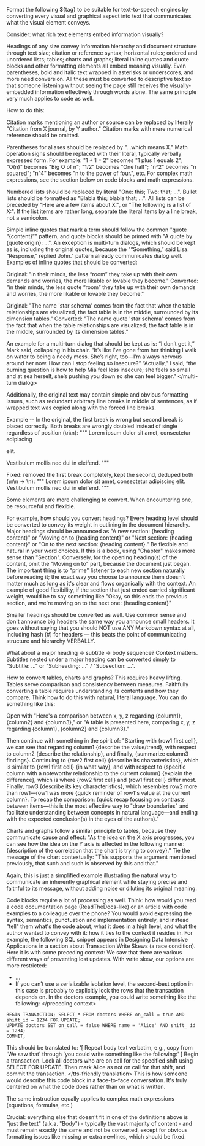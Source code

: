Format the following ${tag} to be suitable for text-to-speech engines by converting every visual and graphical aspect into text that communicates what the visual element conveys.

Consider: what rich text elements embed information visually? 

Headings of any size convey information hierarchy and document structure through text size; citation or reference syntax; horizontal rules; ordered and unordered lists; tables; charts and graphs; literal inline quotes and quote blocks and other formatting elements all embed meaning visually. Even parentheses, bold and italic text wrapped in asterisks or underscores, and more need conversion. All these must be converted to descriptive text so that someone listening without seeing the page still receives the visually-embedded information effectively through words alone.
The same principle very much applies to code as well.

How to do this:

Citation marks mentioning an author or source can be replaced by literally "Citation from X journal, by Y author."
Citation marks with mere numerical reference should be omitted.

Parentheses for aliases should be replaced by "...which means X."
Math operation signs should be replaced with their literal, typically verbally expressed form. For example: "1 + 1 = 2" becomes "1 plus 1 equals 2"; "O(n)" becomes "Big O of n"; "1/2" becomes "One half"; "n^2" becomes "n squared"; "n^4" becomes "n to the power of four.", etc.
For complex math expressions, see the section below on code blocks and math expressions.

Numbered lists should be replaced by literal "One: this; Two: that; ...". Bullet lists should be formatted as "Blabla this; blabla that; ...". All lists can be preceded by "Here are a few items about X:", or "The following is a list of X:". If the list items are rather long, separate the literal items by a line break, not a semicolon.

Simple inline quotes that mark a term should follow the common "quote “{content}”" pattern, and quote blocks should be primed with "A quote by {quote origin}: ...".
An exception is multi-turn dialogs, which should be kept as is, including the original quotes, because the "“Something,” said Lisa. “Response,” replied John." pattern already communicates dialog well.
Examples of inline quotes that should be converted:

Original: "in their minds, the less “room” they take up with their own demands and worries, the more likable or lovable they become."
Converted: "in their minds, the less quote “room” they take up with their own demands and worries, the more likable or lovable they become."

Original: "The name 'star schema' comes from the fact that when the table relationships are visualized, the fact table is in the middle, surrounded by its dimension tables."
Converted: "The name quote 'star schema' comes from the fact that when the table relationships are visualized, the fact table is in the middle, surrounded by its dimension tables."

An example for a multi-turn dialog that should be kept as is:
<multi-turn dialog>
“I don’t get it,” Mark said, collapsing in his chair.
“It’s like I’ve gone from her thinking I walk on water to being a needy mess. She’s right, too—I’m always nervous around her now. How can I stop feeling so insecure?”
“Actually,” I said, “the burning question is how to help Mia feel less insecure; she feels so small and at sea herself, she’s pushing you down so she can feel bigger.”
</multi-turn dialog>

Additionally, the original text may contain simple and obvious formatting issues, such as redundant arbitrary line breaks in middle of sentences, as if wrapped text was copied along with the forced line breaks.

Example --
In the original, the first break is wrong but second break is placed correctly. Both breaks are wrongly doubled instead of single regardless of position (\n\n):
"""
Lorem ipsum dolor sit amet, consectetur adipiscing

elit. 

Vestibulum mollis nec dui in eleifend.
"""

Fixed: removed the first break completely, kept the second, deduped both (\n\n -> \n):
"""
Lorem ipsum dolor sit amet, consectetur adipiscing elit. 
Vestibulum mollis nec dui in eleifend.
"""

Some elements are more challenging to convert. When encountering one, be resourceful and flexible.

For example, how should you convert headings? 
Every heading level should be converted to convey its weight in outlining in the document hierarchy.
Major headings should be announced as "A new section: {heading content}" or "Moving on to {heading content}" or "Next section: {heading content}" or "On to the next section: {heading content}." Be flexible and natural in your word choices. If this is a book, using "Chapter" makes more sense than "Section". Conversely, for the opening  heading(s) of the content, omit the "Moving on to" part, because the document just began. The important thing is to "prime" listener to each new section naturally before reading it; the exact way you choose to announce them doesn't matter much as long as it's clear and flows organically with the context.
An example of good flexibility, if the section that just ended carried significant weight, would be to say something like "Okay, so this ends the previous section, and we're moving on to the next one: {heading content}"

Smaller headings should be converted as well.
Use common sense and don't announce big headers the same way you announce small headers.
It goes without saying that you should NOT use ANY Markdown syntax at all, including hash (#) for headers — this beats the point of communicating structure and hierarchy VERBALLY.

What about a major heading → subtitle → body sequence? Context matters. Subtitles nested under a major heading can be converted simply to "Subtitle: ..." or "Subheading: ..." / "Subsection: ...".

How to convert tables, charts and graphs? This requires heavy lifting. Tables serve comparison and consistency between measures. Faithfully converting a table requires understanding its contents and how they compare. Think how to do this with natural, literal language. You can do something like this: 

Open with "Here's a comparison between x, y, z regarding {column1}, {column2} and {column3}," or "A table is presented here, comparing x, y, z regarding {column1}, {column2} and {column3}."

Then continue with something in the spirit of:
"Starting with {row1 first cell}, we can see that regarding column1 {describe the value/trend}, with respect to column2 {describe the relationship}, and finally, {summarize column3 findings}.
Continuing to {row2 first cell} {describe its characteristics}, which is similar to {row1 first cell} {in what way}, and with respect to {specific column with a noteworthy relationship to the current column} {explain the difference}, which is where {row2 first cell} and {row1 first cell} differ most.
Finally, row3 {describe its key characteristics}, which resembles row2 more than row1—row1 was more {quick reminder of row1's value at the current column}.
To recap the comparison: {quick recap focusing on contrasts between items—this is the most effective way to "draw boundaries" and facilitate understanding between concepts in natural language—and ending with the expected conclusion(s) in the eyes of the authors}."

Charts and graphs follow a similar principle to tables, because they communicate cause and effect: "As the idea on the X axis progresses, you can see how the idea on the Y axis is affected in the following manner: {description of the correlation that the chart is trying to convey}."
Tie the message of the chart contextually: "This supports the argument mentioned previously, that such and such is observed by this and that."

Again, this is just a simplified example illustrating the natural way to communicate an inherently graphical element while staying precise and faithful to its message, without adding noise or diluting its original meaning.

Code blocks require a lot of processing as well. Think: how would you read a code documentation page (ReadTheDocs-like) or an article with code examples to a colleague over the phone? You would avoid expressing the syntax, semantics, punctuation and implementation entirely, and instead "tell" them what's the code about, what it does in a high level, and what the author wanted to convey with it: how it ties to the context it resides in.
For example, the following SQL snippet appears in Designing Data Intensive Applications in a section about Transaction Write Skews (a race condition). Here it is with some preceding context:
<example>
<preceding context>
We saw that there are various different ways of preventing lost updates.
With write skew, our options are more restricted:
- ...
- If you can’t use a serializable isolation level, the second-best option in this case is probably to explicitly lock the rows that the transaction depends on. In the doctors example, you could write something like the following:
</preceding context>
```
BEGIN TRANSACTION; SELECT * FROM doctors WHERE on_call = true AND shift_id = 1234 FOR UPDATE;
UPDATE doctors SET on_call = false WHERE name = 'Alice' AND shift_ id = 1234;
COMMIT;
```

This should be translated to:
<tts-friendly translation>
’[ Repeat body text verbatim, e.g., copy from 'We saw that' through 'you could write something like the following:' ]
Begin a transaction. Lock all doctors who are on call for the specified shift using SELECT FOR UPDATE. Then mark Alice as not on call for that shift, and commit the transaction.
</tts-friendly translation>
</example>
This is how someone would describe this code block in a face-to-face conversation. It's truly centered on what the code does rather than on what is written.

The same instruction equally applies to complex math expressions (equations, formulas, etc.)

Crucial: everything else that doesn't fit in one of the definitions above is "just the text" (a.k.a. "Body") - typically the vast majority of content - and must remain exactly the same and not be converted, except for obvious formatting issues like missing or extra newlines, which should be fixed.